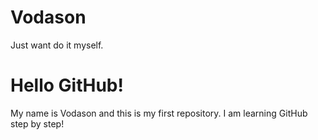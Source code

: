 # Vodason
Just want do it myself.
# Hello GitHub!
My name is Vodason and this is my first repository. I am learning GitHub step by step!
